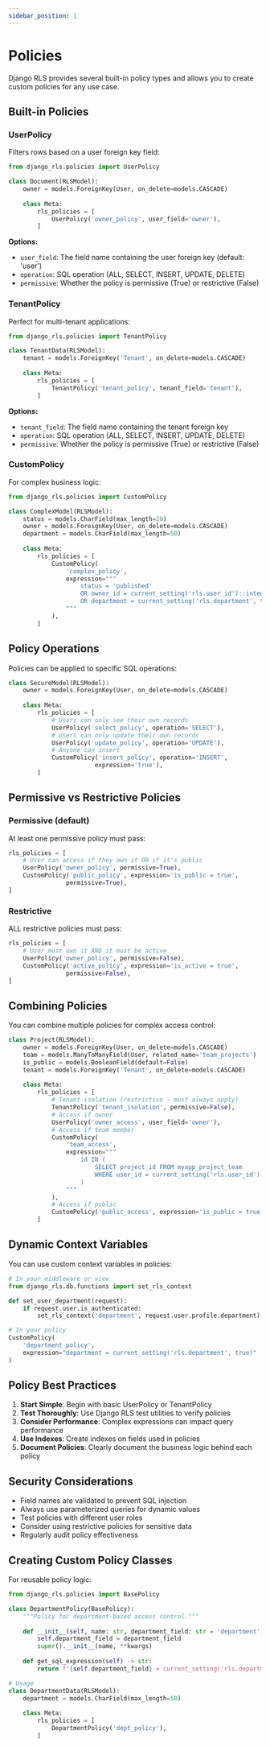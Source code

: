 ```yaml
---
sidebar_position: 1
---
```


# Policies

Django RLS provides several built-in policy types and allows you to create custom policies for any use case.

## Built-in Policies

### UserPolicy

Filters rows based on a user foreign key field:

```python
from django_rls.policies import UserPolicy

class Document(RLSModel):
    owner = models.ForeignKey(User, on_delete=models.CASCADE)
    
    class Meta:
        rls_policies = [
            UserPolicy('owner_policy', user_field='owner'),
        ]
```

**Options:**
- `user_field`: The field name containing the user foreign key (default: 'user')
- `operation`: SQL operation (ALL, SELECT, INSERT, UPDATE, DELETE)
- `permissive`: Whether the policy is permissive (True) or restrictive (False)

### TenantPolicy

Perfect for multi-tenant applications:

```python
from django_rls.policies import TenantPolicy

class TenantData(RLSModel):
    tenant = models.ForeignKey('Tenant', on_delete=models.CASCADE)
    
    class Meta:
        rls_policies = [
            TenantPolicy('tenant_policy', tenant_field='tenant'),
        ]
```

**Options:**
- `tenant_field`: The field name containing the tenant foreign key
- `operation`: SQL operation (ALL, SELECT, INSERT, UPDATE, DELETE)
- `permissive`: Whether the policy is permissive (True) or restrictive (False)

### CustomPolicy

For complex business logic:

```python
from django_rls.policies import CustomPolicy

class ComplexModel(RLSModel):
    status = models.CharField(max_length=20)
    owner = models.ForeignKey(User, on_delete=models.CASCADE)
    department = models.CharField(max_length=50)
    
    class Meta:
        rls_policies = [
            CustomPolicy(
                'complex_policy',
                expression="""
                    status = 'published' 
                    OR owner_id = current_setting('rls.user_id')::integer
                    OR department = current_setting('rls.department', true)
                """
            ),
        ]
```

## Policy Operations

Policies can be applied to specific SQL operations:

```python
class SecureModel(RLSModel):
    owner = models.ForeignKey(User, on_delete=models.CASCADE)
    
    class Meta:
        rls_policies = [
            # Users can only see their own records
            UserPolicy('select_policy', operation='SELECT'),
            # Users can only update their own records
            UserPolicy('update_policy', operation='UPDATE'),
            # Anyone can insert
            CustomPolicy('insert_policy', operation='INSERT', 
                        expression='true'),
        ]
```

## Permissive vs Restrictive Policies

### Permissive (default)
At least one permissive policy must pass:

```python
rls_policies = [
    # User can access if they own it OR if it's public
    UserPolicy('owner_policy', permissive=True),
    CustomPolicy('public_policy', expression='is_public = true', 
                permissive=True),
]
```

### Restrictive
ALL restrictive policies must pass:

```python
rls_policies = [
    # User must own it AND it must be active
    UserPolicy('owner_policy', permissive=False),
    CustomPolicy('active_policy', expression='is_active = true', 
                permissive=False),
]
```

## Combining Policies

You can combine multiple policies for complex access control:

```python
class Project(RLSModel):
    owner = models.ForeignKey(User, on_delete=models.CASCADE)
    team = models.ManyToManyField(User, related_name='team_projects')
    is_public = models.BooleanField(default=False)
    tenant = models.ForeignKey('Tenant', on_delete=models.CASCADE)
    
    class Meta:
        rls_policies = [
            # Tenant isolation (restrictive - must always apply)
            TenantPolicy('tenant_isolation', permissive=False),
            # Access if owner
            UserPolicy('owner_access', user_field='owner'),
            # Access if team member
            CustomPolicy(
                'team_access',
                expression="""
                    id IN (
                        SELECT project_id FROM myapp_project_team 
                        WHERE user_id = current_setting('rls.user_id')::integer
                    )
                """
            ),
            # Access if public
            CustomPolicy('public_access', expression='is_public = true'),
        ]
```

## Dynamic Context Variables

You can use custom context variables in policies:

```python
# In your middleware or view
from django_rls.db.functions import set_rls_context

def set_user_department(request):
    if request.user.is_authenticated:
        set_rls_context('department', request.user.profile.department)

# In your policy
CustomPolicy(
    'department_policy',
    expression="department = current_setting('rls.department', true)"
)
```

## Policy Best Practices

1. **Start Simple**: Begin with basic UserPolicy or TenantPolicy
2. **Test Thoroughly**: Use Django RLS test utilities to verify policies
3. **Consider Performance**: Complex expressions can impact query performance
4. **Use Indexes**: Create indexes on fields used in policies
5. **Document Policies**: Clearly document the business logic behind each policy

## Security Considerations

- Field names are validated to prevent SQL injection
- Always use parameterized queries for dynamic values
- Test policies with different user roles
- Consider using restrictive policies for sensitive data
- Regularly audit policy effectiveness

## Creating Custom Policy Classes

For reusable policy logic:

```python
from django_rls.policies import BasePolicy

class DepartmentPolicy(BasePolicy):
    """Policy for department-based access control."""
    
    def __init__(self, name: str, department_field: str = 'department', **kwargs):
        self.department_field = department_field
        super().__init__(name, **kwargs)
    
    def get_sql_expression(self) -> str:
        return f"{self.department_field} = current_setting('rls.department', true)"

# Usage
class DepartmentData(RLSModel):
    department = models.CharField(max_length=50)
    
    class Meta:
        rls_policies = [
            DepartmentPolicy('dept_policy'),
        ]
```